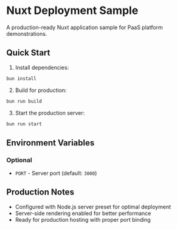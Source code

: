 # Nuxt Deployment Sample

A production-ready Nuxt application sample for PaaS platform demonstrations.

## Quick Start

1. Install dependencies:
```bash
bun install
```

2. Build for production:
```bash
bun run build
```

3. Start the production server:
```bash
bun run start
```

## Environment Variables

### Optional
- `PORT` - Server port (default: `3000`)

## Production Notes

- Configured with Node.js server preset for optimal deployment
- Server-side rendering enabled for better performance
- Ready for production hosting with proper port binding
